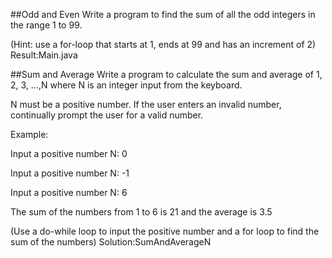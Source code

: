 ##Odd and Even
Write a program to find the sum of all the odd integers in the range 1 to 99.

(Hint: use a for-loop that starts at 1, ends at 99 and has an increment of 2)
Result:Main.java

##Sum and Average
Write a program to calculate the sum and average of 1, 2, 3, ...,N where N is an
integer input from the keyboard.

N must be a positive number. If the user enters an invalid number, continually prompt
the user for a valid number.

Example:

Input a positive number N: 0

Input a positive number N: -1

Input a positive number N: 6

The sum of the numbers from 1 to 6 is 21 and the average is 3.5

(Use a do-while loop to input the positive number and a for loop to find the sum of the numbers)
Solution:SumAndAverageN